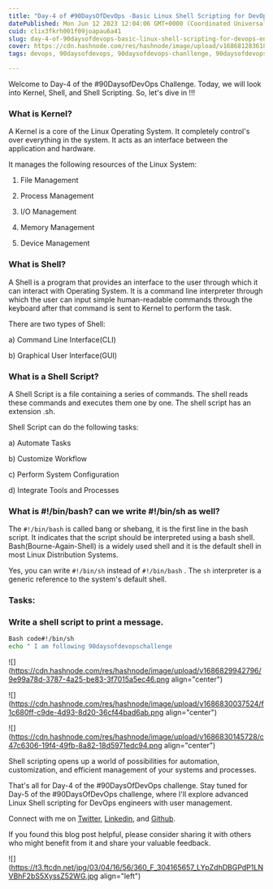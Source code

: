 ```yaml
---
title: "Day-4 of #90DaysOfDevOps -Basic Linux Shell Scripting for DevOps Engineers"
datePublished: Mon Jun 12 2023 12:04:06 GMT+0000 (Coordinated Universal Time)
cuid: clix3fkrh001f09joapau6a41
slug: day-4-of-90daysofdevops-basic-linux-shell-scripting-for-devops-engineers
cover: https://cdn.hashnode.com/res/hashnode/image/upload/v1686812836184/bf39171c-5c38-466b-b544-24abda27162b.png
tags: devops, 90daysofdevops, 90daysofdevops-chanllenge, 90daysofdevops-devops-projectdevelopment-nonitbackground-github-docker-cloudplatforms-ec2-aws-elasticbeanstalk-lambdafunctions-devopspipelines-terraform-jenkins-docker-devsecops-scm-git-gitlab-bitbucket-buildtools-griddle-maven-ant-msbuild-monitoringtools-prometheus-grafana-ansible-ai-chatgpt-valueaddition-realworldproblems, 90daysofdevops-trainwithshub

---
```


Welcome to Day-4 of the #90DaysofDevOps Challenge. Today, we will look into Kernel, Shell, and Shell Scripting. So, let's dive in !!!

### What is Kernel?

A Kernel is a core of the Linux Operating System. It completely control's over everything in the system. It acts as an interface between the application and hardware.

It manages the following resources of the Linux System:

1. File Management
    
2. Process Management
    
3. I/O Management
    
4. Memory Management
    
5. Device Management
    

### What is Shell?

A Shell is a program that provides an interface to the user through which it can interact with Operating System. It is a command line interpreter through which the user can input simple human-readable commands through the keyboard after that command is sent to Kernel to perform the task.

There are two types of Shell:

a) Command Line Interface(CLI)

b) Graphical User Interface(GUI)

### What is a Shell Script?

A Shell Script is a file containing a series of commands. The shell reads these commands and executes them one by one. The shell script has an extension .sh.

Shell Script can do the following tasks:

a) Automate Tasks

b) Customize Workflow

c) Perform System Configuration

d) Integrate Tools and Processes

### What is #!/bin/bash? can we write #!/bin/sh as well?

The `#!/bin/bash` is called bang or shebang, it is the first line in the bash script. It indicates that the script should be interpreted using a bash shell. Bash(Bourne-Again-Shell) is a widely used shell and it is the default shell in most Linux Distribution Systems.

Yes, you can write `#!/bin/sh` instead of `#!/bin/bash` . The `sh` interpreter is a generic reference to the system's default shell.

### Tasks:

### Write a shell script to print a message.

```bash
Bash code#!/bin/sh
echo " I am following 90daysofdevopschallenge
```

![](https://cdn.hashnode.com/res/hashnode/image/upload/v1686829942796/9e99a78d-3787-4a25-be83-3f7015a5ec46.png align="center")

![](https://cdn.hashnode.com/res/hashnode/image/upload/v1686830037524/f1c680ff-c9de-4d93-8d20-36cf44bad6ab.png align="center")

![](https://cdn.hashnode.com/res/hashnode/image/upload/v1686830145728/c47c6306-19f4-49fb-8a82-18d5971edc94.png align="center")

Shell scripting opens up a world of possibilities for automation, customization, and efficient management of your systems and processes.

That's all for Day-4 of the #90DaysOfDevOps challenge. Stay tuned for Day-5 of the #90DaysOfDevOps challenge, where I'll explore advanced Linux Shell scripting for DevOps engineers with user management.

Connect with me on [Twitter](https://twitter.com/Gauravmtwt), [Linkedin](https://www.linkedin.com/in/gaurav-mathur2702/), and [Github](https://github.com/GMATHUR90).

If you found this blog post helpful, please consider sharing it with others who might benefit from it and share your valuable feedback.

![](https://t3.ftcdn.net/jpg/03/04/16/56/360_F_304165657_LYpZdhDBGPdP1LNVBhF2bS5XyssZ52WG.jpg align="left")